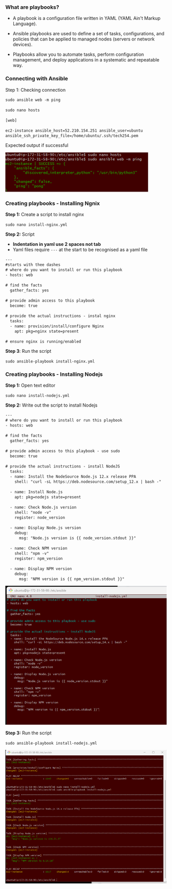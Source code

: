 ### What are playbooks?

- A playbook is a configuration file written in YAML (YAML Ain't Markup Language). 

- Ansible playbooks are used to define a set of tasks, configurations, and policies that can be applied to managed nodes (servers or network devices).

- Playbooks allow you to automate tasks, perform configuration management, and deploy applications in a systematic and repeatable way.

### Connecting with Ansible

Step 1: Checking connection 

```
sudo ansible web -m ping

sudo nano hosts

[web]

ec2-instance ansible_host=52.210.154.251 ansible_user=ubuntu ansible_ssh_private_key_file=/home/ubuntu/.ssh/tech254.pem

```

Expected output if successful

![Alt text](Images/worked.png)

### Creating playbooks - Installing Ngnix

**Step 1:** Create a script to install nginx

`sudo nano install-nginx.yml`

**Step 2:** Script

- **Indentation in yaml use 2 spaces not tab**
- Yaml files require `---` at the start to be recognised as a yaml file

```
---
#starts with thee dashes
# where do you want to install or run this playbook
- hosts: web

# find the facts
  gather_facts: yes

# provide admin access to this playbook
  become: true

# provide the actual instructions - instal nginx
  tasks:
  - name: provision/install/configure Nginx
    apt: pkg=nginx state=present

# ensure nginx is running/enabled
```

**Step 3**: Run the script

`sudo ansible-playbook install-nginx.yml`

### Creating playbooks - Installing Nodejs

**Step 1:** Open text editor

`sudo nano install-nodejs.yml`

**Step 2:** Write out the script to install Nodejs

```
---
# where do you want to install or run this playbook
- hosts: web

# find the facts
  gather_facts: yes

# provide admin access to this playbook - use sudo
  become: true

# provide the actual instructions - install NodeJS
  tasks:
  - name: Install the NodeSource Node.js 12.x release PPA
    shell: "curl -sL https://deb.nodesource.com/setup_12.x | bash -"

  - name: Install Node.js
    apt: pkg=nodejs state=present

  - name: Check Node.js version
    shell: "node -v"
    register: node_version

  - name: Display Node.js version
    debug:
      msg: "Node.js version is {{ node_version.stdout }}"

  - name: Check NPM version
    shell: "npm -v"
    register: npm_version

  - name: Display NPM version
    debug:
      msg: "NPM version is {{ npm_version.stdout }}"
```

![Alt text](Images/node.png)

**Step 3:** Run the script

`sudo ansible-playbook install-nodejs.yml`

![Alt text](Images/play.png)
